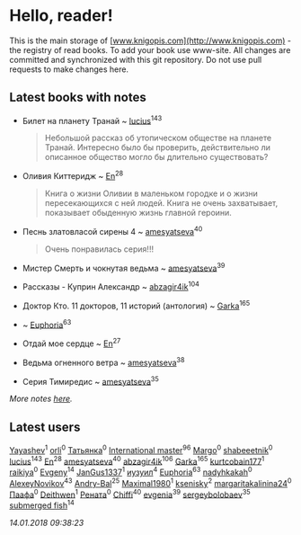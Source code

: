 # Hello, reader!
This is the main storage of [www.knigopis.com](http://www.knigopis.com) - the registry of read books.
To add your book use www-site. All changes are committed and synchronized with this git repository.
Do not use pull requests to make changes here.


## Latest books with notes
* Билет на планету Транай ~ [lucius](users/838/83820536-yandex)<sup>143</sup>
    > Небольшой рассказ об утопическом обществе на планете Транай. Интересно было бы проверить, действительно ли описанное общество могло бы длительно существовать?

* Оливия Киттеридж ~ [En](users/333/333646551-vkontakte)<sup>28</sup>
    > Книга о жизни Оливии в маленьком городке и о жизни пересекающихся с ней людей. Книга не очень захватывает, показывает обыденную жизнь главной героини.

* Песнь златовласой сирены 4 ~ [amesyatseva](users/335/3358937-vkontakte)<sup>40</sup>
    > Очень понравилась серия!!!

* Мистер Смерть и чокнутая ведьма ~ [amesyatseva](users/335/3358937-vkontakte)<sup>39</sup>

* Рассказы - Куприн Александр ~ [abzagir4ik](users/362/3621623-vkontakte)<sup>104</sup>

* Доктор Кто. 11 докторов, 11 историй (антология) ~ [Garka](users/115/115753719718250012620-google)<sup>165</sup>

*  ~ [Euphoria](users/106/106304994652616315178-google)<sup>63</sup>

* Отдай мое сердце ~ [En](users/333/333646551-vkontakte)<sup>27</sup>

* Ведьма огненного ветра ~ [amesyatseva](users/335/3358937-vkontakte)<sup>38</sup>

* Серия Тимиредис ~ [amesyatseva](users/335/3358937-vkontakte)<sup>35</sup>


_More notes [here](latest_books_with_notes.md)._


## Latest users
[Yayashev](users/298/298204458-vkontakte)<sup>1</sup> 
[orli](users/106/106815402206046238798-google)<sup>0</sup> 
[Татьянка](users/233/233897014-vkontakte)<sup>0</sup> 
[International master](users/741/74140988-vkontakte)<sup>96</sup> 
[Margo](users/114/1142697389168655-facebook)<sup>0</sup> 
[shabeeetnik](users/578/57892462-vkontakte)<sup>0</sup> 
[lucius](users/838/83820536-yandex)<sup>143</sup> 
[En](users/333/333646551-vkontakte)<sup>28</sup> 
[amesyatseva](users/335/3358937-vkontakte)<sup>40</sup> 
[abzagir4ik](users/362/3621623-vkontakte)<sup>106</sup> 
[Garka](users/115/115753719718250012620-google)<sup>165</sup> 
[kurtcobain177](users/234/23409175-vkontakte)<sup>1</sup> 
[raikiya](users/111/111642348471440632750-google)<sup>0</sup> 
[Evgeny](users/105/105112991095828409681-google)<sup>14</sup> 
[JanGus1337](users/111/111539592390354730982-google)<sup>1</sup> 
[иузуил](users/238/238356806-vkontakte)<sup>4</sup> 
[Euphoria](users/106/106304994652616315178-google)<sup>63</sup> 
[nadyhkakah](users/798/798608-vkontakte)<sup>0</sup> 
[AlexeyNovikov](users/170/170278332-vkontakte)<sup>43</sup> 
[Andry-Bal](users/109/109232883876697421544-google)<sup>25</sup> 
[Maximal1980](users/197/1979457-vkontakte)<sup>1</sup> 
[ksenisky](users/206/2060252005-instagram)<sup>2</sup> 
[margaritakalinina24](users/169/169113881-vkontakte)<sup>0</sup> 
[Паафа](users/986/9864321-vkontakte)<sup>0</sup> 
[Deithwen](users/403/403308167-vkontakte)<sup>1</sup> 
[Рената](users/107/107972721574215631181-google)<sup>0</sup> 
[Chiffi](users/105/105831994080785626680-google)<sup>40</sup> 
[evgenia](users/100/100004430323900-facebook)<sup>39</sup> 
[sergeybolobaev](users/112/112205967961310617540-google)<sup>35</sup> 
[submerged fish](users/471/471364154-yandex)<sup>14</sup> 


_14.01.2018 09:38:23_
